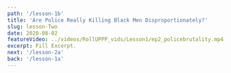 ```yaml
---
path: '/lesson-1b'
title: 'Are Police Really Killing Black Men Disproportionately?'
slug: lesson-Two
date: 2020-08-02
featureVideo: ../videos/RollUPPP_vids/Lesson1/ep2_policebrutality.mp4
excerpt: Fill Excerpt.
next: '/lesson-2a'
back: '/lesson-1a'
---
```

